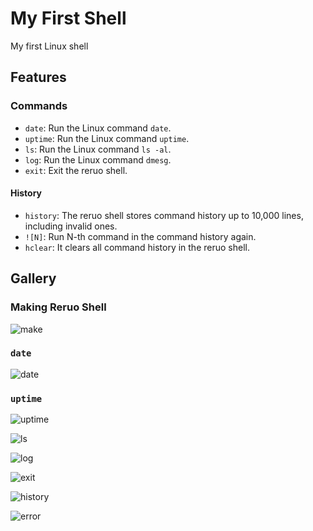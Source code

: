 # My First Shell

My first Linux shell
## Features
### Commands
* `date`: Run the Linux command `date`.
* `uptime`: Run the Linux command `uptime`.
* `ls`: Run the Linux command `ls -al`.
* `log`: Run the Linux command `dmesg`.
* `exit`: Exit the reruo shell.
#### History
* `history`: The reruo shell stores command history up to 10,000 lines, including invalid ones.
* `![N]`: Run N-th command in the command history again.
* `hclear`: It clears all command history in the reruo shell.

## Gallery
### Making Reruo Shell
![make](https://github.com/user-attachments/assets/78f361eb-e46f-4be8-b855-cb8994f2c03c)

### `date`
![date](https://github.com/user-attachments/assets/519d9229-b452-472f-a548-3d69c9e485f1)

### `uptime`
![uptime](https://github.com/user-attachments/assets/72d16829-f6c6-464a-ac84-2ee6bb93fc6d)

![ls](https://github.com/user-attachments/assets/5cc284ff-7607-4da7-b91d-fb037318a2b1)

![log](https://github.com/user-attachments/assets/cb516979-762a-41b5-8dd9-feceb7baa32a)

![exit](https://github.com/user-attachments/assets/5c18718d-bdbd-41da-b82e-f62c2c409804)

![history](https://github.com/user-attachments/assets/74be5457-5917-4369-8ce0-2cbac1ca67ab)

![error](https://github.com/user-attachments/assets/64363bd4-2ba4-45e2-b27a-f3bedd0c4943)
